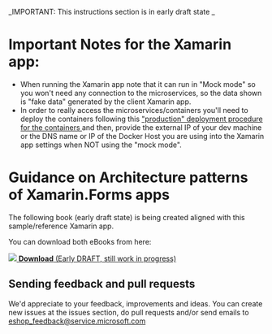 _IMPORTANT: This instructions section is in early draft state _

# Important Notes for the Xamarin app:
* When running the Xamarin app note that it can run in "Mock mode" so you won't need any connection to the microservices, so the data shown is "fake data" generated by the client Xamarin app.
* In order to really access the microservices/containers you'll need to deploy the containers following this ["production" deployment procedure for the containers ](https://github.com/dotnet/eShopOnContainers/wiki/09.-Deploying-eShopOnContainers-to-a-%22Production%22-environment) and then, provide the external IP of your dev machine or the DNS name or IP of the Docker Host you are using into the Xamarin app settings when NOT using the "mock mode".

# Guidance on Architecture patterns of Xamarin.Forms apps
The following book (early draft state) is being created aligned with this sample/reference Xamarin app.

You can download both eBooks from here:

<a href='/dotnet/eShopOnContainers/blob/master/docs/Developing-Enterprise-Mobile-Applications-with-XamarinForms.pdf'><img src="/dotnet/eShopOnContainers/blob/master/img/ebook_xamarin_patterns_cover.png"> </a> 
<a href='/dotnet/eShopOnContainers/blob/master/docs/Developing-Enterprise-Mobile-Applications-with-XamarinForms.pdf'>**Download** (Early DRAFT, still work in progress)</a> 

## Sending feedback and pull requests
We'd appreciate to your feedback, improvements and ideas.
You can create new issues at the issues section, do pull requests and/or send emails to eshop_feedback@service.microsoft.com 
